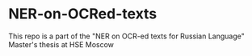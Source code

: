 # NER-on-OCRed-texts
This repo is a part of the "NER on OCR-ed texts for Russian Language" Master's thesis at HSE Moscow
